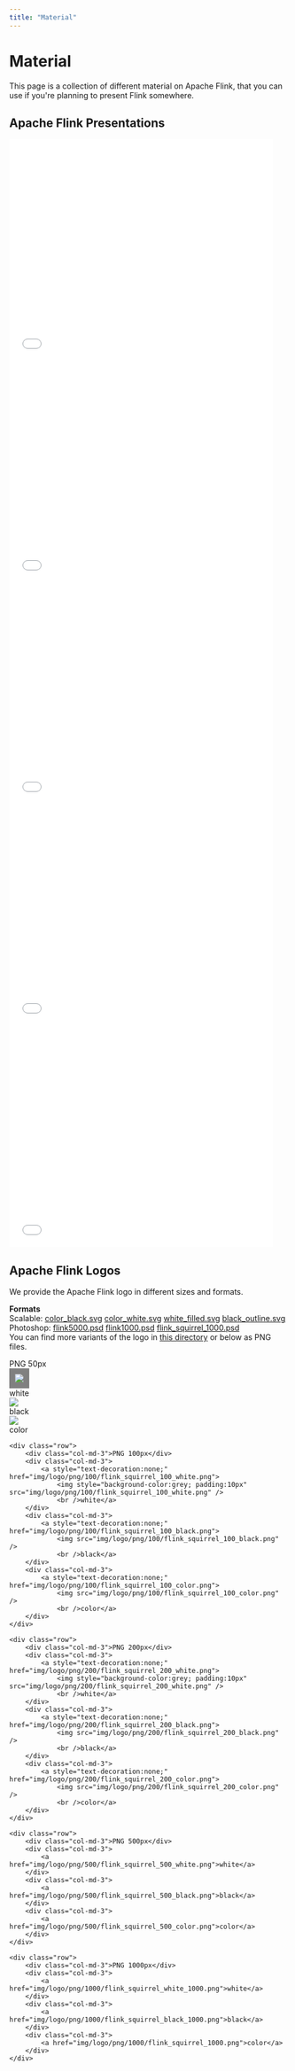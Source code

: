 ```yaml
---
title: "Material"
---
```


# Material

This page is a collection of different material on Apache Flink, that you can use if you're planning to present Flink somewhere.


## Apache Flink Presentations

<iframe src="//www.slideshare.net/slideshow/embed_code/40645403" width="476" height="400" frameborder="0" marginwidth="0" marginheight="0" scrolling="no"></iframe>

<iframe src="//www.slideshare.net/slideshow/embed_code/40646855" width="476" height="400" frameborder="0" marginwidth="0" marginheight="0" scrolling="no"></iframe>

<iframe src="//www.slideshare.net/slideshow/embed_code/41762075" width="476" height="400" frameborder="0" marginwidth="0" marginheight="0" scrolling="no"></iframe>

<iframe src="//www.slideshare.net/slideshow/embed_code/43507764" width="476" height="400" frameborder="0" marginwidth="0" marginheight="0" scrolling="no"></iframe>

<iframe src="//www.slideshare.net/slideshow/embed_code/46221190" width="476" height="400" frameborder="0" marginwidth="0" marginheight="0" scrolling="no"></iframe>

## Apache Flink Logos

We provide the Apache Flink logo in different sizes and formats.

<b>Formats</b> <br>
Scalable: <a href="img/logo/svg/color_black.svg">color_black.svg</a> <a href="img/logo/svg/color_white.svg">color_white.svg</a> <a href="img/logo/svg/white_filled.svg">white_filled.svg</a> <a href="img/logo/svg/black_outline.svg">black_outline.svg</a><br>
Photoshop: <a href="img/logo/psd/flink5000.psd">flink5000.psd</a> <a href="img/logo/psd/flink1000.psd">flink1000.psd</a> <a href="img/logo/psd/flink_squirrel_1000.psd">flink_squirrel_1000.psd</a> <br>
You can find more variants of the logo in <a href="img/logo/">this directory</a> or below as PNG files.
<div class="container">
	<div class="row">
		<div class="col-md-3">PNG 50px</div>
		<div class="col-md-3">
			<a style="text-decoration:none;" href="img/logo/png/50/white_50.png">
				<img style="background-color:grey; padding:10px" src="img/logo/png/50/white_50.png" />
				<br />white</a>
		</div>
		<div class="col-md-3">
			<a style="text-decoration:none;" href="img/logo/png/50/black_50.png">
				<img src="img/logo/png/50/black_50.png" />
				<br />black</a>
		</div>
		<div class="col-md-3">
			<a style="text-decoration:none;" href="img/logo/png/50/color_50.png">
				<img src="img/logo/png/50/color_50.png" />
				<br />color</a>
		</div>
	</div>

	<div class="row">
		<div class="col-md-3">PNG 100px</div>
		<div class="col-md-3">
			<a style="text-decoration:none;" href="img/logo/png/100/flink_squirrel_100_white.png">
				<img style="background-color:grey; padding:10px" src="img/logo/png/100/flink_squirrel_100_white.png" />
				<br />white</a>
		</div>
		<div class="col-md-3">
			<a style="text-decoration:none;" href="img/logo/png/100/flink_squirrel_100_black.png">
				<img src="img/logo/png/100/flink_squirrel_100_black.png" />
				<br />black</a>
		</div>
		<div class="col-md-3">
			<a style="text-decoration:none;" href="img/logo/png/100/flink_squirrel_100_color.png">
				<img src="img/logo/png/100/flink_squirrel_100_color.png" />
				<br />color</a>
		</div>
	</div>

	<div class="row">
		<div class="col-md-3">PNG 200px</div>
		<div class="col-md-3">
			<a style="text-decoration:none;" href="img/logo/png/200/flink_squirrel_200_white.png">
				<img style="background-color:grey; padding:10px" src="img/logo/png/200/flink_squirrel_200_white.png" />
				<br />white</a>
		</div>
		<div class="col-md-3">
			<a style="text-decoration:none;" href="img/logo/png/200/flink_squirrel_200_black.png">
				<img src="img/logo/png/200/flink_squirrel_200_black.png" />
				<br />black</a>
		</div>
		<div class="col-md-3">
			<a style="text-decoration:none;" href="img/logo/png/200/flink_squirrel_200_color.png">
				<img src="img/logo/png/200/flink_squirrel_200_color.png" />
				<br />color</a>
		</div>
	</div>

	<div class="row">
		<div class="col-md-3">PNG 500px</div>
		<div class="col-md-3">
			<a href="img/logo/png/500/flink_squirrel_500_white.png">white</a>
		</div>
		<div class="col-md-3">
			<a href="img/logo/png/500/flink_squirrel_500_black.png">black</a>
		</div>
		<div class="col-md-3">
			<a href="img/logo/png/500/flink_squirrel_500_color.png">color</a>
		</div>
	</div>

	<div class="row">
		<div class="col-md-3">PNG 1000px</div>
		<div class="col-md-3">
			<a href="img/logo/png/1000/flink_squirrel_white_1000.png">white</a>
		</div>
		<div class="col-md-3">
			<a href="img/logo/png/1000/flink_squirrel_black_1000.png">black</a>
		</div>
		<div class="col-md-3">
			<a href="img/logo/png/1000/flink_squirrel_1000.png">color</a>
		</div>
	</div>
</div>



